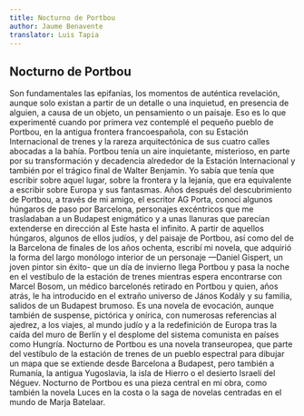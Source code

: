 ```yaml
---
title: Nocturno de Portbou
author: Jaume Benavente
translator: Luis Tapia
---
```

## Nocturno de Portbou
Son fundamentales las epifanías, los momentos de auténtica revelación, aunque solo existan a partir de un detalle o una inquietud, en presencia de alguien, a causa de un objeto, un pensamiento o un paisaje. Eso es lo que experimenté cuando por primera vez contemplé el pequeño pueblo de Portbou, en la antigua frontera francoespañola, con su Estación Internacional de trenes y la rareza arquitectónica de sus cuatro calles abocadas a la bahía. Portbou tenía un aire inquietante, misterioso, en parte por su transformación y decadencia alrededor de la Estación Internacional y también por el trágico final de Walter Benjamin. Yo sabía que tenía que escribir sobre aquel lugar, sobre la frontera y la lejanía, que era equivalente a escribir sobre Europa y sus fantasmas. Años después del descubrimiento de Portbou, a través de mi amigo, el escritor AG Porta, conocí algunos húngaros de paso por Barcelona, personajes excéntricos que me trasladaban a un Budapest enigmático y a unas llanuras que parecían extenderse en dirección al Este hasta el infinito. A partir de aquellos húngaros, algunos de ellos judíos, y del paisaje de Portbou, así como del de la Barcelona de finales de los años ochenta, escribí mi novela, que adquirió la forma del largo monólogo interior de un personaje —Daniel Gispert, un joven pintor sin éxito- que un día de invierno llega Portbou y pasa la noche en el vestíbulo de la estación de trenes mientras espera encontrarse con Marcel Bosom, un médico barcelonés retirado en Portbou y quien, años atrás, le ha introducido en el extraño universo de János Kodály y su familia, salidos de un Budapest brumoso. Es una novela de evocación, aunque también de suspense, pictórica y onírica, con numerosas referencias al ajedrez, a los viajes, al mundo judío y a la redefinición de Europa tras la caída del muro de Berlín y el desplome del sistema comunista en países como Hungría. Nocturno de Portbou es una novela transeuropea, que parte del vestíbulo de la estación de trenes de un pueblo espectral para dibujar un mapa que se extiende desde Barcelona a Budapest, pero también a Rumanía, la antigua Yugoslavia, la isla de Hierro o el desierto Israelí del Néguev. Nocturno de Portbou es una pieza central en mi obra, como también la novela Luces en la costa o la saga de novelas centradas en el mundo de Marja Batelaar.
